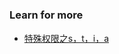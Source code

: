 













#
### Learn for more
- [特殊权限之s，t，i，a](https://www.linuxprobe.com/linux-file-permission.html)
